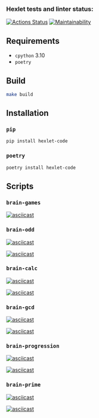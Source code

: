 ### Hexlet tests and linter status:
[![Actions
Status](https://github.com/round-cube/python-project-49/workflows/hexlet-check/badge.svg)](https://github.com/round-cube/python-project-49/actions)
[![Maintainability](https://api.codeclimate.com/v1/badges/c3ff5fff512f5e0d5548/maintainability)](https://codeclimate.com/github/round-cube/python-project-49/maintainability)

## Requirements

- `cpython` 3.10
- `poetry`

## Build

```sh
make build
````

## Installation
### `pip`

```sh
pip install hexlet-code
```

### `poetry`

```sh
poetry install hexlet-code
```

## Scripts

### `brain-games`

[![asciicast](https://asciinema.org/a/1FRvRPaFjb24Bf8drA4UERiPi.svg)](https://asciinema.org/a/1FRvRPaFjb24Bf8drA4UERiPi)

### `brain-odd`

[![asciicast](https://asciinema.org/a/522053.svg)](https://asciinema.org/a/522053)

[![asciicast](https://asciinema.org/a/5UXNFTPfSsctWKrgkiNI0Sp8m.svg)](https://asciinema.org/a/5UXNFTPfSsctWKrgkiNI0Sp8m)

### `brain-calc`
[![asciicast](https://asciinema.org/a/TTAruoR5uybu1PhzB2ScLFlUj.svg)](https://asciinema.org/a/TTAruoR5uybu1PhzB2ScLFlUj)

[![asciicast](https://asciinema.org/a/gJcGr1qNuY0DQz7nsuzJY326y.svg)](https://asciinema.org/a/gJcGr1qNuY0DQz7nsuzJY326y)

### `brain-gcd`

[![asciicast](https://asciinema.org/a/DIeOWZnuC6o9hv81DwRClcO9p.svg)](https://asciinema.org/a/DIeOWZnuC6o9hv81DwRClcO9p)

[![asciicast](https://asciinema.org/a/mmqrzbd5UdshZXX0QtQJIKbFE.svg)](https://asciinema.org/a/mmqrzbd5UdshZXX0QtQJIKbFE)

### `brain-progression`

[![asciicast](https://asciinema.org/a/Vs38Iih0mJ54bjjr6qpcufCCD.svg)](https://asciinema.org/a/Vs38Iih0mJ54bjjr6qpcufCCD)

[![asciicast](https://asciinema.org/a/npLmpZ6It0VVQkdGKcIAw8tdR.svg)](https://asciinema.org/a/npLmpZ6It0VVQkdGKcIAw8tdR)

### `brain-prime`

[![asciicast](https://asciinema.org/a/earvXDHHuKhOY0EcckzkUNkSz.svg)](https://asciinema.org/a/earvXDHHuKhOY0EcckzkUNkSz)

[![asciicast](https://asciinema.org/a/WizC9U0fvRNACYuf2ugZGoHVf.svg)](https://asciinema.org/a/WizC9U0fvRNACYuf2ugZGoHVf)
